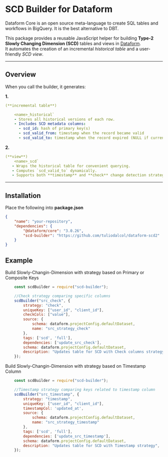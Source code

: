 # SCD Builder for Dataform


Dataform Core is an open source meta-language to create SQL tables and workflows in BigQuery. 
It is the best alternative to DBT.

This package provides a reusable JavaScript helper for building **Type-2 Slowly Changing Dimension (SCD)** tables and views in [Dataform](https://dataform.co).  
It automates the creation of an incremental *historical table* and a user-friendly *SCD view*.

---

## Overview

When you call the builder, it generates:

__1.__  
```yaml
(**incremental table**)  

    <name>_historical` 
    - Stores all historical versions of each row.  
    - Includes SCD metadata columns:  
      - scd_id: hash of primary key(s)  
      - scd_valid_from: timestamp when the record became valid  
      - scd_valid_to: timestamp when the record expired (NULL if current)  
```

__2.__ 
```yaml
(**view**)  
    <name>_scd` 
   - Wraps the historical table for convenient querying.  
   - Computes `scd_valid_to` dynamically.  
   - Supports both **timestamp** and **check** change detection strategies.
```

---

## Installation

Place the following into __package.json__

```json
{
    "name": "your-repository",
    "dependencies": {
        "@dataform/core": "3.0.26",
        "scd-builder": "https://github.com/tuliodalcol/dataform-scd2"
    }
}
```

## Example

Build Slowly-Changin-Dimension with strategy based on Primary or Composite Keys
```js
    const scdBuilder = require("scd-builder");

    //Check strategy comparing specific columns
    scdBuilder("src_check", {
        strategy: "check",
        uniqueKey: ["user_id", "client_id"],
        checkCols: ["value"],
        source: { 
            schema: dataform.projectConfig.defaultDataset, 
            name: "src_strategy_check" 
        },
        tags: ['scd', 'full'],
        dependencies: ['update_src_check'],
        schema: dataform.projectConfig.defaultDataset, 
        description: "Updates table for SCD with Check columns strategy",
    });
```

Build Slowly-Changin-Dimension with strategy based on Timestamp Column
```js
    const scdBuilder = require("scd-builder");

    //Timestamp strategy comparing keys related to timestamp column
    scdBuilder("src_timestamp", {
        strategy: "timestamp",
        uniqueKey: ["user_id", "client_id"],
        timestampCol: 'updated_at',
        source: { 
            schema: dataform.projectConfig.defaultDataset, 
            name: "src_strategy_timestamp" 
        },
        tags: ['scd', 'full'],
        dependencies: ['update_src_timestamp'],
        schema: dataform.projectConfig.defaultDataset, 
        description: "Updates table for SCD with Timestamp strategy",
    });
```



